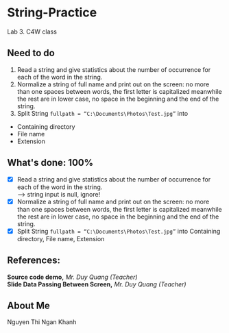 # String-Practice
Lab 3. C4W class

## Need to do
1. Read a string and give statistics about the number of occurrence for each of the word in the string.
2. Normalize a string of full name and print out on the screen: no more than one spaces between words, the first letter is capitalized meanwhile the rest are in lower case, no space in the beginning and the end of the string.
3. Split String `fullpath = “C:\Documents\Photos\Test.jpg”` into
* Containing directory 
* File name 
* Extension

## What's done: 100%
- [x] Read a string and give statistics about the number of occurrence for each of the word in the string.<br>
--> string input is null, ignore!
- [x] Normalize a string of full name and print out on the screen: no more than one spaces between words, the first letter is capitalized meanwhile the rest are in lower case, no space in the beginning and the end of the string.
- [x] Split String `fullpath = “C:\Documents\Photos\Test.jpg”` into Containing directory, File name, Extension

## References:
**Source code demo,** _Mr. Duy Quang (Teacher)_<br>
**Slide Data Passing Between Screen,** _Mr. Duy Quang (Teacher)_

## About Me
Nguyen Thi Ngan Khanh 
